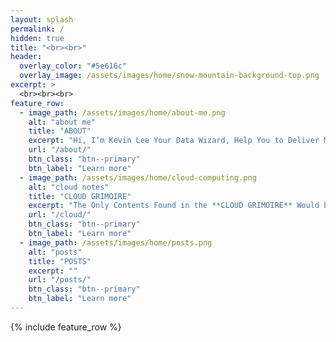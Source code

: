 ```yaml
---
layout: splash
permalink: /
hidden: true
title: "<br><br>"
header:
  overlay_color: "#5e616c"
  overlay_image: /assets/images/home/snow-mountain-background-top.png
excerpt: >
  <br><br><br>
feature_row:
  - image_path: /assets/images/home/about-me.png
    alt: "about me"
    title: "ABOUT"
    excerpt: "Hi, I’m Kevin Lee Your Data Wizard, Help You to Deliver Magic and Powerful Data-driven Solutions on Cloud."
    url: "/about/"
    btn_class: "btn--primary"
    btn_label: "Learn more"
  - image_path: /assets/images/home/cloud-computing.png
    alt: "cloud notes"
    title: "CLOUD GRIMOIRE"
    excerpt: "The Only Contents Found in the **CLOUD GRIMOIRE** Would be Information on AWS, GCP, Azure of Magical Cloud Tools."
    url: "/cloud/"
    btn_class: "btn--primary"
    btn_label: "Learn more"
  - image_path: /assets/images/home/posts.png
    alt: "posts"
    title: "POSTS"
    excerpt: ""
    url: "/posts/"
    btn_class: "btn--primary"
    btn_label: "Learn more"
---
```


{% include feature_row %}
